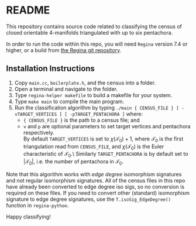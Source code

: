 # README
This repository contains source code related to classifying the census of closed orientable 4-manifolds triangulated with up to six pentachora.

In order to run the code within this repo, you will need `Regina` version 7.4 or higher, or a build from [the Regina git repository](https://github.com/regina-normal/regina).

## Installation Instructions

1. Copy `main.cc`, `boilerplate.h`, and the census into a folder.
3. Open a terminal and navigate to the folder.
4. Type `regina-helper makefile` to build a makefile for your system.
5. Type `make main` to compile the main program.
6. Run the classification algorithm by typing `./main { CENSUS_FILE } [ -vTARGET_VERTICES ] [ -pTARGET_PENTACHORA ]` where:
   - `{ CENSUS_FILE }` is the path to a census file; and
   - `v` and `p` are optional parameters to set target vertices and pentachora respectively.\
By default `TARGET_VERTICES` is set to $\chi(\mathcal{T}_0) + 1$, where $\mathcal{T}_0$ is the first triangulation read from `CENSUS_FILE`, and $\chi(\mathcal{T_0})$ is the Euler characteristic of $\mathcal{T}_0$.\ 
Similarly `TARGET_PENTACHORA` is by default set to $|\mathcal{T}_0|$, i.e. the number of pentachora in $\mathcal{T_0}$.

Note that this algorithm works with *edge degree* isomorphism signatures and not regular isomorphism signatures. 
All of the census files in this repo have already been converted to edge degree iso sigs, so no conversion is required on these files.
If you need to convert other (standard) isomorphism signature to edge degree signatures, use the `T.isoSig_EdgeDegree()` function in `regina-python`.

Happy classifying!
